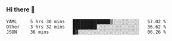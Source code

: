 ### Hi there 👋

<!--
**yeya24/yeya24** is a ✨ _special_ ✨ repository because its `README.md` (this file) appears on your GitHub profile.

Here are some ideas to get you started:

- 🔭 I’m currently working on ...
- 🌱 I’m currently learning ...
- 👯 I’m looking to collaborate on ...
- 🤔 I’m looking for help with ...
- 💬 Ask me about ...
- 📫 How to reach me: ...
- 😄 Pronouns: ...
- ⚡ Fun fact: ...
-->

<!--START_SECTION:waka-->
```text
YAML     5 hrs 30 mins   ██████████████▒░░░░░░░░░░   57.02 % 
Other    3 hrs 32 mins   █████████░░░░░░░░░░░░░░░░   36.62 % 
JSON     36 mins         █▓░░░░░░░░░░░░░░░░░░░░░░░   06.26 % 
```
<!--END_SECTION:waka-->
